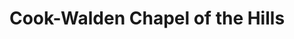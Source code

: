 ---
title: "Cook-Walden Chapel of the Hills"
url: /austin/cook-walden-chapel-of-the-hills/
shop: Bestattungen
---